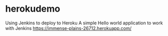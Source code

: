 # herokudemo

Using Jenkins to deploy to Heroku 
A simple Hello world application to work with Jenkins 
https://immense-plains-26712.herokuapp.com/
